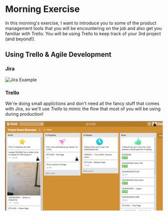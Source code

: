 # Morning Exercise

In this morning's exercise, I want to introduce you to some of the product management tools that you will be encountering on the job and also get you familiar with Trello. You will be using Trello to keep track of your 3rd project (and beyond!).

## Using Trello & Agile Development

### Jira

![Jira Example](http://www.sm-cloud.com/content/images/2014/Jun/jiraagile-02_whyja_1_flexibleplanning.png)

### Trello

We're doing small applictions and don't need all the fancy stuff that comes with Jira, so we'll use *Trello* to mimic the flow that most of you will be using during production!

![Trello Example](trello_example.png)


